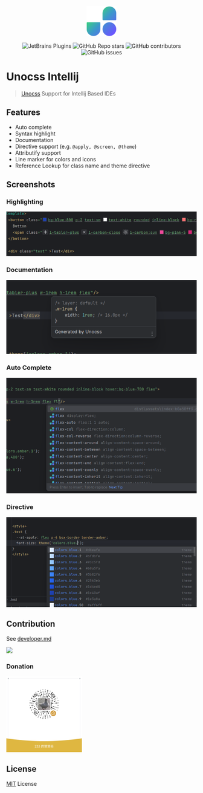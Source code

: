 <p align="center">
    <img src="docs/logo.svg" style="width: 5rem; height: 5rem"/>
</p>
<p align="center">
<img alt="JetBrains Plugins" src="https://img.shields.io/jetbrains/plugin/r/rating/22204?style=flat-square" />
<img alt="GitHub Repo stars" src="https://img.shields.io/github/stars/re-ovo/unocss-intellij?style=flat-square"/>
<img alt="GitHub contributors" src="https://img.shields.io/github/contributors/re-ovo/unocss-intellij?style=flat-square"/>
<img alt="GitHub issues" src="https://img.shields.io/github/issues/re-ovo/unocss-intellij?style=flat-square" />
</p>

# Unocss Intellij

> <a href="https://github.com/unocss/unocss">Unocss</a> Support for Intellij Based IDEs

## Features

- Auto complete
- Syntax highlight
- Documentation
- Directive support (e.g. `@apply, @screen, @theme`)
- Attributify support
- Line marker for colors and icons
- Reference Lookup for class name and theme directive

## Screenshots
### Highlighting
<img src="docs/screenshots/highlighting.png">

### Documentation
<img src="docs/screenshots/documentation.png">

### Auto Complete
<img src="docs/screenshots/autocomplete.png">

### Directive
<img src="docs/screenshots/directive.png">

## Contribution

See [developer.md](docs/developer.md)

<a href="https://github.com/re-ovo/unocss-intellij/graphs/contributors">
  <img src="https://contrib.rocks/image?repo=re-ovo/unocss-intellij" />
</a>

### Donation
<img src="docs/screenshots/qrcode.png" width="200px">

## License

[MIT](LICENSE) License
